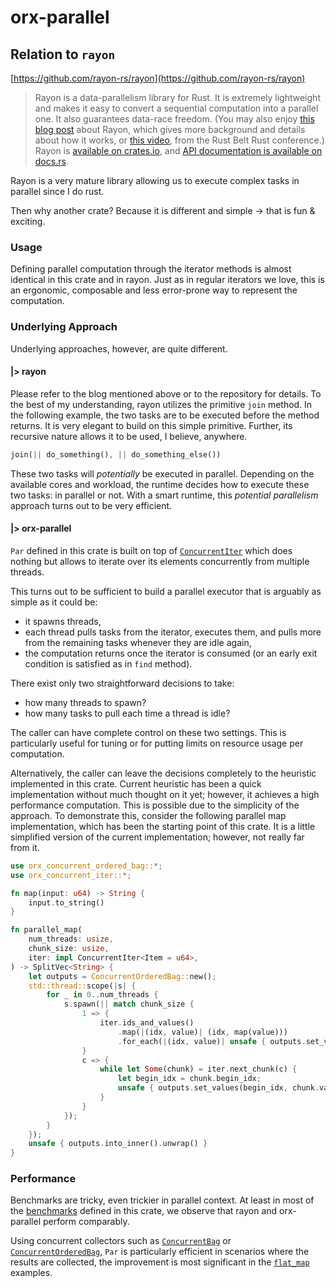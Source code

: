 # orx-parallel

## Relation to `rayon`

[https://github.com/rayon-rs/rayon](https://github.com/rayon-rs/rayon)

> Rayon is a data-parallelism library for Rust. It is extremely lightweight and makes it easy to convert a sequential computation into a parallel one. It also guarantees data-race freedom. (You may also enjoy [this blog post][blog] about Rayon, which gives more background and details about how it works, or [this video][video], from the Rust Belt Rust conference.) Rayon is [available on crates.io](https://crates.io/crates/rayon), and [API documentation is available on docs.rs](https://docs.rs/rayon).

[blog]: https://smallcultfollowing.com/babysteps/blog/2015/12/18/rayon-data-parallelism-in-rust/
[video]: https://www.youtube.com/watch?v=gof_OEv71Aw

Rayon is a very mature library allowing us to execute complex tasks in parallel since I do rust.

Then why another crate? Because it is different and simple -> that is fun & exciting.

### Usage

Defining parallel computation through the iterator methods is almost identical in this crate and in rayon. Just as in regular iterators we love, this is an ergonomic, composable and less error-prone way to represent the computation.

### Underlying Approach

Underlying approaches, however, are quite different.

#### |> rayon

Please refer to the blog mentioned above or to the repository for details. To the best of my understanding, rayon utilizes the primitive `join` method. In the following example, the two tasks are to be executed before the method returns. It is very elegant to build on this simple primitive. Further, its recursive nature allows it to be used, I believe, anywhere.

```rust
join(|| do_something(), || do_something_else())
```

These two tasks will *potentially* be executed in parallel. Depending on the available cores and workload, the runtime decides how to execute these two tasks: in parallel or not. With a smart runtime, this *potential parallelism* approach turns out to be very efficient.

#### |> orx-parallel

`Par` defined in this crate is built on top of [`ConcurrentIter`](https://crates.io/crates/orx-concurrent-iter) which does nothing but allows to iterate over its elements concurrently from multiple threads.

This turns out to be sufficient to build a parallel executor that is arguably as simple as it could be:
* it spawns threads,
* each thread pulls tasks from the iterator, executes them, and pulls more from the remaining tasks whenever they are idle again,
* the computation returns once the iterator is consumed (or an early exit condition is satisfied as in `find` method).

There exist only two straightforward decisions to take:
* how many threads to spawn?
* how many tasks to pull each time a thread is idle?

The caller can have complete control on these two settings. This is particularly useful for tuning or for putting limits on resource usage per computation.

Alternatively, the caller can leave the decisions completely to the heuristic implemented in this crate. Current heuristic has been a quick implementation without much thought on it yet; however, it achieves a high performance computation. This is possible due to the simplicity of the approach. To demonstrate this, consider the following parallel map implementation, which has been the starting point of this crate. It is a little simplified version of the current implementation; however, not really far from it. 

```rust
use orx_concurrent_ordered_bag::*;
use orx_concurrent_iter::*;

fn map(input: u64) -> String {
    input.to_string()
}

fn parallel_map(
    num_threads: usize,
    chunk_size: usize,
    iter: impl ConcurrentIter<Item = u64>,
) -> SplitVec<String> {
    let outputs = ConcurrentOrderedBag::new();
    std::thread::scope(|s| {
        for _ in 0..num_threads {
            s.spawn(|| match chunk_size {
                1 => {
                    iter.ids_and_values()
                        .map(|(idx, value)| (idx, map(value)))
                        .for_each(|(idx, value)| unsafe { outputs.set_value(idx, value) });
                }
                c => {
                    while let Some(chunk) = iter.next_chunk(c) {
                        let begin_idx = chunk.begin_idx;
                        unsafe { outputs.set_values(begin_idx, chunk.values.map(&map)) };
                    }
                }
            });
        }
    });
    unsafe { outputs.into_inner().unwrap() }
}
```

### Performance

Benchmarks are tricky, even trickier in parallel context. At least in most of the [benchmarks](https://github.com/orxfun/orx-parallel/blob/main/benches) defined in this crate, we observe that rayon and orx-parallel perform comparably.

Using concurrent collectors such as [`ConcurrentBag`](https://crates.io/crates/orx-concurrent-bag) or [`ConcurrentOrderedBag`](https://crates.io/crates/orx-concurrent-ordered-bag), `Par` is particularly efficient in scenarios where the results are collected, the improvement is most significant in the [`flat_map`](https://github.com/orxfun/orx-parallel/blob/main/benches/flatmap.rs) examples.
